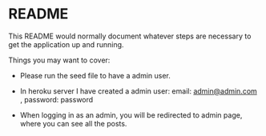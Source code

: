 # README

This README would normally document whatever steps are necessary to get the
application up and running.

Things you may want to cover:

- Please run the seed file to have a admin user.

- In heroku server I have created a admin user: email: admin@admin.com , password: password

- When logging in as an admin, you will be redirected to admin page, where you can see all the posts.
